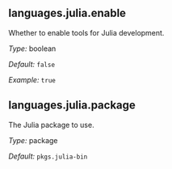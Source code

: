 

[comment]: # (Please add your documentation on top of this line)

## languages\.julia\.enable

Whether to enable tools for Julia development\.



*Type:*
boolean



*Default:*
` false `



*Example:*
` true `



## languages\.julia\.package



The Julia package to use\.



*Type:*
package



*Default:*
` pkgs.julia-bin `
